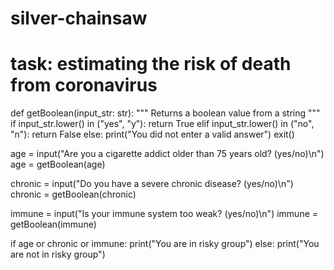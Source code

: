 # silver-chainsaw

# task: estimating the risk of death from coronavirus


def getBoolean(input_str: str):
    """
    Returns a boolean value from a string
    """
    if input_str.lower() in ("yes", "y"):
        return True
    elif input_str.lower() in ("no", "n"):
        return False
    else:
        print("You did not enter a valid answer")
        exit()


age = input("Are you a cigarette addict older than 75 years old? (yes/no)\n")
age = getBoolean(age)

chronic = input("Do you have a severe chronic disease? (yes/no)\n")
chronic = getBoolean(chronic)

immune = input("Is your immune system too weak? (yes/no)\n")
immune = getBoolean(immune)

if age or chronic or immune:
    print("You are in risky group")
else:
    print("You are not in risky group")
